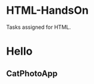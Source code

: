 # HTML-HandsOn
Tasks assigned for HTML.
<html lang="en">
<head>
    <meta charset="UTF-8">
    <meta http-equiv="X-UA-Compatible" content="IE=edge">
    <meta name="viewport" content="width=device-width, initial-scale=1.0">
    <title>Document</title>
</head>
<body>
    <h1>Hello</h1>  <!-- Task 1-->
     <h2>CatPhotoApp</h2>   <!-- Task 2-->
</body>
</html>
